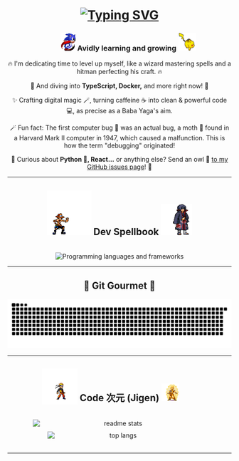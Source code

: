 <h1 align="center">
    <a href="https://git.io/typing-svg">
        <img src="https://readme-typing-svg.herokuapp.com?font=Dancing+Script&weight=500&size=40&pause=1000&color=CAF0F8&center=true&vCenter=true&width=465&lines=Hello+👋🏼;Shubhanshu+this+side" alt="Typing SVG" />
    </a>
</h1>

<div align="center">
    <h3 style="position: relative; right: -20px;">
        <img src="resources/sonic.gif" height="40" width="33" alt="Sonic" /> Avidly learning and growing
        <img src="resources/pikachu.gif" height="40" width="40" alt="Pikachu" />
    </h3>
</div>

<div align="center">
  🔥 I'm dedicating time to level up myself, like a wizard mastering spells and a hitman perfecting his craft. 🔥

  🌱 And diving into **TypeScript, Docker,** and more right now! 🌊

  ✨ Crafting digital magic 🪄, turning caffeine ☕️ into clean & powerful code 💻, as precise as a Baba Yaga's aim.

  🪄 Fun fact: The first computer bug 🐛 was an actual bug, a moth 🦋 found in a Harvard Mark II computer in 1947, which caused a malfunction. This is how the term "debugging" originated!

  💬 Curious about **Python 🐍, React...** or anything else? Send an owl 🦉 [to my GitHub issues page](https://github.com/kshanxs/kshanxs/issues)! 📨
</div>

<hr/>
<h2 align="center">
    <img src="resources/ace.gif" height="100" width="100" alt="Ace" /> Dev Spellbook <img src="resources/itachi.gif" height="70" width="70" alt="Itachi" />
</h2>
<br/>
<div align="center">
    <img src="https://skillicons.dev/icons?i=cpp,python,html,css,js,ts,nodejs,react,tailwind,vscode,git,github,nextjs,vercel,mongodb,docker,anaconda,mysql&perline=9" alt="Programming languages and frameworks" />

</div>
<hr>

<div align="center">
  <h2>🍎 Git Gourmet 🍏</h2>
  <img alt="snake eating my contributions" src="https://raw.githubusercontent.com/kshanxs/kshanxs/output/github-contribution-grid-snake-dark.svg" />
</div>

<hr/>
<h2 align="center" style="position: relative; left: -20px;">
    <img src="resources/naruto_rage.gif" height="80" width="80" style="margin-bottom: -7px;" alt="Naruto" />
    Code 次元 (Jigen) <img src="resources/goku.gif" height="40" width="40" alt="Goku" />
</h2>
<br>
<div align="center" style="display: flex; flex-wrap: wrap; justify-content: center; gap: 10px;">
    <img width="390" src="https://github-readme-stats-shubhanshu-shuklas-projects.vercel.app/api?username=kshanxs&count_private=true&show_icons=true&theme=react&rank_icon=github&border_radius=10" alt="readme stats" />
    <img width="325" src="https://github-readme-stats-shubhanshu-shuklas-projects.vercel.app/api/top-langs/?username=kshanxs&hide=HTML&langs_count=8&layout=compact&theme=react&border_radius=10&size_weight=0.5&count_weight=0.5&exclude_repo=github-readme-stats" alt="top langs" />
</div>
<br/>
<hr/>